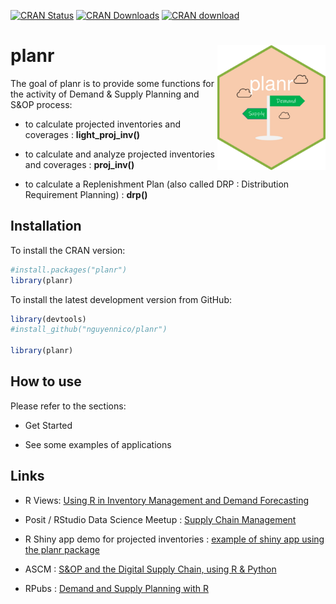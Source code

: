 
<!-- badges: start -->

[![CRAN
Status](https://www.r-pkg.org/badges/version/planr)](https://cran.r-project.org/package=planr)
[![CRAN
Downloads](https://cranlogs.r-pkg.org/badges/grand-total/planr)](https://cranlogs.r-pkg.org/badges/grand-total/planr)
[![CRAN
download](https://cranlogs.r-pkg.org/badges/planr)](https://cran.r-project.org/package=planr)
<!-- badges: end -->

<!-- README.md is generated from README.Rmd. Please edit that file -->

# planr <img src="man/figures/logo.png" align="right" height="200"/>

The goal of planr is to provide some functions for the activity of
Demand & Supply Planning and S&OP process:

- to calculate projected inventories and coverages :
  **light_proj_inv()**

- to calculate and analyze projected inventories and coverages :
  **proj_inv()**

- to calculate a Replenishment Plan (also called DRP : Distribution
  Requirement Planning) : **drp()**

## Installation

To install the CRAN version:

``` r
#install.packages("planr")
library(planr)
```

To install the latest development version from GitHub:

``` r
library(devtools)
#install_github("nguyennico/planr")

library(planr)
```

## How to use

Please refer to the sections:

- Get Started

- See some examples of applications

## Links

- R Views: [Using R in Inventory Management and Demand
  Forecasting](https://rviews.rstudio.com/2022/10/20/projected-inventory-calculations-using-r-1/)

- Posit / RStudio Data Science Meetup : [Supply Chain
  Management](https://www.youtube.com/watch?v=rzs6aSr4XoU)

- R Shiny app demo for projected inventories : [example of shiny app
  using the planr
  package](https://niconguyen.shinyapps.io/Projected_Inventories/)

- ASCM : [S&OP and the Digital Supply Chain, using R &
  Python](https://www.ascm.org/ascm-insights/sop-and-the-digital-supply-chain/)

- RPubs : [Demand and Supply Planning with
  R](https://rpubs.com/nikonguyen/972907)
